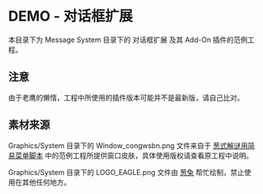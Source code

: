 # DEMO - 对话框扩展

本目录下为 Message System 目录下的 对话框扩展 及其 Add-On 插件的范例工程。

## 注意

由于老鹰的懒惰，工程中所使用的插件版本可能并不是最新版，请自己比对。

## 素材来源

Graphics/System 目录下的 Window_congwsbn.png 文件来自于 [葱式解谜用简易菜单脚本](http://rpg.blue/thread-476318-1-1.html) 中的范例工程所提供窗口皮肤，具体使用版权请查看原工程中说明。

Graphics/System 目录下的 LOGO_EAGLE.png 文件由 [葱兔](http://onira.lofter.com/) 帮忙绘制，禁止使用在其他任何地方。
